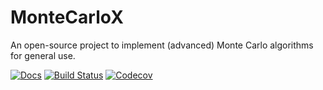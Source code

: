 # MonteCarloX

An open-source project to implement (advanced) Monte Carlo algorithms for general use.



[![Docs](https://img.shields.io/badge/docs-stable-blue.svg)](https://zierenberg.github.io/MonteCarloX.jl/docs)
[![Build Status](https://travis-ci.com/zierenberg/MonteCarloX.jl.svg?branch=master)](https://travis-ci.com/zierenberg/MonteCarloX.jl)
[![Codecov](https://codecov.io/gh/zierenberg/MonteCarloX.jl/branch/master/graph/badge.svg)](https://codecov.io/gh/zierenberg/MonteCarloX.jl)

